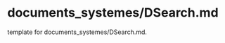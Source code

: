# documents_systemes/DSearch.md 
 
<span class="fixme template"> template for documents_systemes/DSearch.md.</span>
